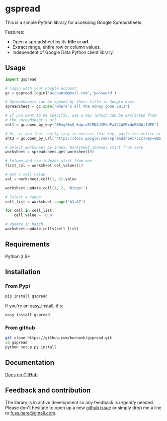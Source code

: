 # gspread

This is a simple Python library for accessing Google Spreadsheets.

Features:

* Open a spreadsheet by its **title** or **url**.
* Extract range, entire row or column values.
* Independent of Google Data Python client library.

## Usage

~~~python
import gspread

# Login with your Google account
gc = gspread.login('account@gmail.com','password')

# Spreadsheets can be opened by their title in Google Docs
spreadsheet = gc.open("where's all the money gone 2011")

# If you want to be specific, use a key (which can be extracted from
# the spreadsheet's url
sht1 = gc.open_by_key('0BmgG6nO_6dprdS1MN3d3MkdPa142WFRrdnRRUWl1UFE')

# Or, if you feel really lazy to extract that key, paste the entire url
sht2 = gc.open_by_url('https://docs.google.com/spreadsheet/ccc?key=0Bm...FE&hl')

# Select worksheet by index. Worksheet indexes start from zero
worksheet = spreadsheet.get_worksheet(0)

# Column and row indexes start from one
first_col = worksheet.col_values(1)

# Get a cell value
val = worksheet.cell(1, 2).value

worksheet.update_cell(1, 2, 'Bingo!')

# Select a range
cell_list = worksheet.range('A1:A7')

for cell in cell_list:
    cell.value = 'O_o'

# Update in batch
worksheet.update_cells(cell_list)

~~~
## Requirements

Python 2.6+

## Installation

### From Pypi

~~~sh
pip install gspread
~~~

If you're on easy_install, it's:

~~~sh
easy_install gspread
~~~

### From github

~~~sh
git clone https://github.com/burnash/gspread.git
cd gspread
python setup.py install
~~~

## Documentation

[Docs on GitHub](http://burnash.github.com/gspread/)


## Feedback and contribution

The library is in active development so any feedback is *urgently* needed. Please
don't hesitate to open up a new [github issue](https://github.com/burnash/gspread/issues)
or simply drop me a line to <fuss.here@gmail.com>.
